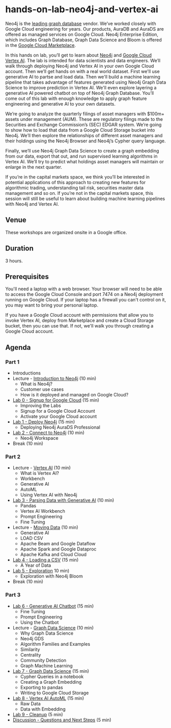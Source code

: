# hands-on-lab-neo4j-and-vertex-ai
Neo4j is the [leading graph database](https://db-engines.com/en/ranking/graph+dbms) vendor.  We’ve worked closely with Google Cloud engineering for years.  Our products, AuraDB and AuraDS are offered as managed services on Google Cloud.  Neo4j Enterprise Edition, which includes Graph Database, Graph Data Science and Bloom is offered in the [Google Cloud Marketplace](https://console.cloud.google.com/marketplace/browse?q=neo4j).

In this hands on lab, you’ll get to learn about [Neo4j](https://neo4j.com/) and [Google Cloud Vertex AI](https://cloud.google.com/vertex-ai).  The lab is intended for data scientists and data engineers.  We’ll walk through deploying Neo4j and Vertex AI in your own Google Cloud account.  Then we’ll get hands on with a real world dataset.  First we'll use generative AI to partse and load data.  Then we'll build a machine learning pipeline that takes advantage of features generated using Neo4j Graph Data Science to improve prediction in Vertex AI.  We'll even explore layering a generative AI powered chatbot on top of Neo4j Graph Database.  You’ll come out of this lab with enough knowledge to apply graph feature engineering and generative AI to your own datasets.

We’re going to analyze the quarterly filings of asset managers with $100m+ assets under management (AUM).  These are regulatory filings made to the Securities and Exchange Commission’s (SEC) EDGAR system.  We’re going to show how to load that data from a Google Cloud Storage bucket into Neo4j.  We’ll then explore the relationships of different asset managers and their holdings using the Neo4j Browser and Neo4j’s Cypher query language.

Finally, we’ll use Neo4j Graph Data Science to create a graph embedding from our data, export that out, and run supervised learning algorithms in Vertex AI.  We’ll try to predict what holdings asset managers will maintain or enlarge in the next quarter.

If you’re in the capital markets space, we think you’ll be interested in potential applications of this approach to creating new features for algorithmic trading, understanding tail risk, securities master data management and so on.  If you’re not in the capital markets space, this session will still be useful to learn about building machine learning pipelines with Neo4j and Vertex AI.

## Venue
These workshops are organized onsite in a Google office.

## Duration
3 hours.

## Prerequisites
You'll need a laptop with a web browser.  Your browser will need to be able to access the Google Cloud Console and port 7474 on a Neo4j deployment running on Google Cloud.  If your laptop has a firewall you can't control on it, you may want to bring your personal laptop.

If you have a Google Cloud account with permissions that allow you to invoke Vertex AI, deploy from Marketplace and create a Cloud Storage bucket, then you can use that.  If not, we'll walk you through creating a Google Cloud account.

## Agenda
### Part 1
* Introductions
* Lecture - [Introduction to Neo4j](https://docs.google.com/presentation/d/1WvPzs_JEh8uuKEAQGecH1rUd1NoRzqZIKc-hQkuBdXQ/edit?usp=sharing) (10 min)
    * What is Neo4j?
    * Customer use cases
    * How is it deployed and managed on Google Cloud?
* [Lab 0 - Signup for Google Cloud](Lab%200%20-%20Signup%20for%20Google%20Cloud) (15 min)
    * Improving the Labs
    * Signup for a Google Cloud Account
    * Activate your Google Cloud account
* [Lab 1 - Deploy Neo4j](Lab%201%20-%20Deploy%20Neo4j) (15 min)
    * Deploying Neo4j AuraDS Professional
* [Lab 2 - Connect to Neo4j](Lab%202%20-%20Connect%20to%20Neo4j/README.md) (10 min)
    * Neo4j Workspace
* Break (10 min)

### Part 2
* Lecture - [Vertex AI](https://docs.google.com/presentation/d/19TewJE5YgESTmN9qW4MOtFP4m39uPhUaRXErkCzrdbE/edit?usp=sharing) (10 min)
    * What is Vertex AI?
    * Workbench
    * Generative AI
    * AutoML
    * Using Vertex AI with Neo4j
* [Lab 3 - Parsing Data with Generative AI](Lab%302%20-%Parsing%20Data%20with%20Generative%20AI/README.md) (10 min)
    * Pandas
    * Vertex AI Workbench
    * Prompt Engineering
    * Fine Tuning
* Lecture - [Moving Data](https://docs.google.com/presentation/d/1O6Oy_GbDYYCvQanUyUCl30hQdSsy9kKL53Jgl23Nnsk/edit?usp=sharing) (10 min)
    * Generative AI
    * LOAD CSV
    * Apache Beam and Google Dataflow
    * Apache Spark and Google Dataproc
    * Apache Kafka and Cloud Cloud
* [Lab 4 - Loading a CSV](Lab%204%20-%20Loading%20a%20CSV/README.md) (15 min)
    * A Year of Data
* [Lab 5 - Exploration](Lab%205%20-%20Exploration/README.md) 10 min)
    * Exploration with Neo4j Bloom
* Break (10 min)

### Part 3
* [Lab 6 - Generative AI Chatbot](Lab%206%20-%20Generative%20AI%20Chatbot/README.md) (15 min)
    * Fine Tuning
    * Prompt Engineering
    * Using the Chatbot
* Lecture - [Graph Data Science](https://docs.google.com/presentation/d/133tXAH--V7Uvyd0Ylhs08_xDEPfl64uvaNNdxeHVpvk/edit?usp=sharing) (10 min)
    * Why Graph Data Science
    * Neo4j GDS
    * Algorithm Families and Examples
    * Similarity
    * Centrality
    * Community Detection
    * Graph Machine Learning
* [Lab 7 - Graph Data Science](Lab%207%20-%20Graph%20Data%20Science/README.md) (15 min)
    * Cypher Queries in a notebook
    * Creating a Graph Embedding
    * Exporting to pandas
    * Writing to Google Cloud Storage
* [Lab 8 - Vertex AI AutoML](Lab%208%20-%20Vertex%20AI%20AutoML) (15 min)
    * Raw Data
    * Data with Embedding
* [Lab 9 - Cleanup](Lab%209%20-%20Cleanup) (5 min)
* [Discussion - Questions and Next Steps](Discussion%20-%20Questions%20and%20Next%20Steps.md) (5 min)
